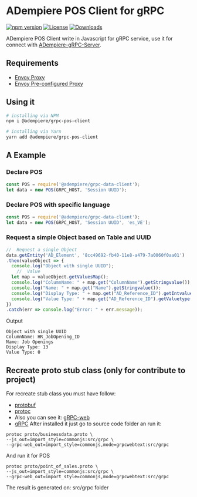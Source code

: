 # ADempiere POS Client for gRPC

[![npm version](https://img.shields.io/npm/v/@adempiere/grpc-data-client.svg)](https://www.npmjs.com/package/@adempiere/grpc-data-client)
[![License](https://img.shields.io/npm/l/@adempiere/grpc-data-client.svg)](https://github.com/erpcya/adempiere-gRPC-Server/blob/master/LICENSE)
[![Downloads](https://img.shields.io/npm/dm/@adempiere/grpc-data-client.svg)](https://www.npmjs.com/package/@adempiere/grpc-data-client)
<!--
[![Dependencies](https://img.shields.io/librariesio/github/erpcya/grpc-data-client.svg)](https://www.npmjs.com/package/@adempiere/grpc-data-client)
-->

ADempiere POS Client write in Javascript for gRPC service, use it for connect with
[ADempiere-gRPC-Server](https://github.com/erpcya/adempiere-gRPC-Server).

## Requirements
- [Envoy Proxy](https://www.envoyproxy.io/)
- [Envoy Pre-configured Proxy](https://github.com/erpcya/gRPC-Envoy-Proxy)

## Using it

``` bash
# installing via NPM
npm i @adempiere/grpc-pos-client
```
``` bash
# installing via Yarn
yarn add @adempiere/grpc-pos-client
```

## A Example
### Declare POS
```javascript
const POS = require('@adempiere/grpc-data-client');
let data = new POS(GRPC_HOST, 'Session UUID');
```
### Declare POS with specific language
```javascript
const POS = require('@adempiere/grpc-data-client');
let data = new POS(GRPC_HOST, 'Session UUID', 'es_VE');
```

### Request a simple Object based on Table and UUID
```javascript
//  Request a single Object
data.getEntity('AD_Element', '8cc49692-fb40-11e8-a479-7a0060f0aa01')
.then(valueObject => {
  console.log("Object with single UUID");
    //  Value
  let map = valueObject.getValuesMap();
  console.log("ColumnName: " + map.get("ColumnName").getStringvalue());
  console.log("Name: " + map.get("Name").getStringvalue());
  console.log("Display Type: " + map.get("AD_Reference_ID").getIntvalue());
  console.log("Value Type: " + map.get("AD_Reference_ID").getValuetype());
})
.catch(err => console.log("Error: " + err.message));
```

Output
```
Object with single UUID
ColumnName: HR_JobOpening_ID
Name: Job Openings
Display Type: 13
Value Type: 0
```

## Recreate proto stub class (only for contribute to project)
For recreate stub class you must have follow:
- [protobuf](https://github.com/protocolbuffers/protobuf/releases)
- [protoc](https://github.com/grpc/grpc-web/releases)
- Also you can see it: [gRPC-web](https://github.com/grpc/grpc-web)
- [gRPC](https://grpc.io/docs/tutorials/basic/web.html)
After installed it just go to source code folder an run it:

```Shell
protoc proto/businessdata.proto \
--js_out=import_style=commonjs:src/grpc \
--grpc-web_out=import_style=commonjs,mode=grpcwebtext:src/grpc
```
And run it for POS

```Shell
protoc proto/point_of_sales.proto \
--js_out=import_style=commonjs:src/grpc \
--grpc-web_out=import_style=commonjs,mode=grpcwebtext:src/grpc
```
The result is generated on: src/grpc folder
